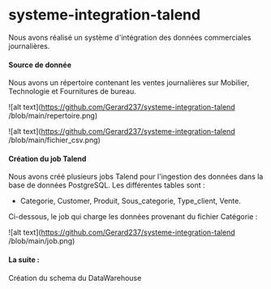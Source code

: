 # systeme-integration-talend

Nous avons réalisé un système d'intégration des données commerciales journalières.

#### Source de donnée

Nous avons un répertoire contenant les ventes journalières sur Mobilier, Technologie et Fournitures de bureau.

![alt text](https://github.com/Gerard237/systeme-integration-talend /blob/main/repertoire.png)

![alt text](https://github.com/Gerard237/systeme-integration-talend /blob/main/fichier_csv.png)

#### Création du job Talend

Nous avons créé plusieurs jobs Talend pour l'ingestion des données dans la base de données PostgreSQL. Les différentes tables sont :

- Categorie, Customer, Produit, Sous_categorie, Type_client, Vente.

Ci-dessous, le job qui charge les données provenant du fichier Catégorie : 

![alt text](https://github.com/Gerard237/systeme-integration-talend /blob/main/job.png)

#### La suite :

Création du schema du DataWarehouse
